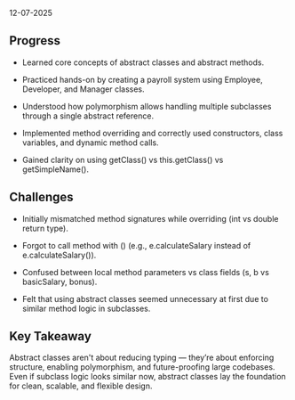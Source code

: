 12-07-2025


## Progress
* Learned core concepts of abstract classes and abstract methods.

* Practiced hands-on by creating a payroll system using Employee, Developer, and Manager classes.

* Understood how polymorphism allows handling multiple subclasses through a single abstract reference.

* Implemented method overriding and correctly used constructors, class variables, and dynamic method calls.

* Gained clarity on using getClass() vs this.getClass() vs getSimpleName().

## Challenges
* Initially mismatched method signatures while overriding (int vs double return type).

* Forgot to call method with () (e.g., e.calculateSalary instead of e.calculateSalary()).

* Confused between local method parameters vs class fields (s, b vs basicSalary, bonus).

* Felt that using abstract classes seemed unnecessary at first due to similar method logic in subclasses.

## Key Takeaway
Abstract classes aren't about reducing typing — they’re about enforcing structure, enabling polymorphism, and future-proofing large codebases. Even if subclass logic looks similar now, abstract classes lay the foundation for clean, scalable, and flexible design.
